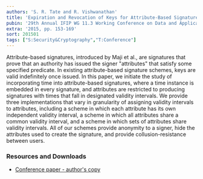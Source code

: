 ```yaml
---
authors: 'S. R. Tate and R. Vishwanathan'
title: 'Expiration and Revocation of Keys for Attribute-Based Signatures'
pubin: '29th Annual IFIP WG 11.3 Working Conference on Data and Application Security'
extra: '2015, pp. 153-169'
sort: 201501
tags: ["S:Security&Cryptography","T:Conference"]
---
```

Attribute-based signatures, introduced by Maji et al., are signatures that prove that an authority has issued the signer "attributes" that satisfy some specified predicate. In existing attribute-based signature schemes, keys are valid indefinitely once issued. In this paper, we initiate the study of incorporating time into attribute-based signatures, where a time instance is embedded in every signature, and attributes are restricted to producing signatures with times that fall in designated validity intervals. We provide three implementations that vary in granularity of assigning validity intervals to attributes, including a scheme in which each attribute has its own independent validity interval, a scheme in which all attributes share a common validity interval, and a scheme in which sets of attributes share validity intervals. All of our schemes provide anonymity to a signer, hide the attributes used to create the signature, and provide collusion-resistance between users.

### Resources and Downloads

* [Conference paper - author's copy](/publications/Revokable-ABS-dbSec2015.pdf)

